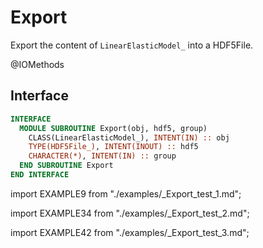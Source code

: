 # Export

Export the content of `LinearElasticModel_` into a HDF5File.

<span class="badge badge--secondary"> @IOMethods </span>

## Interface

<Tabs>
<TabItem value="interface" label="܀ Interface" default>

```fortran
INTERFACE
  MODULE SUBROUTINE Export(obj, hdf5, group)
    CLASS(LinearElasticModel_), INTENT(IN) :: obj
    TYPE(HDF5File_), INTENT(INOUT) :: hdf5
    CHARACTER(*), INTENT(IN) :: group
  END SUBROUTINE Export
END INTERFACE
```

</TabItem>

<TabItem value="example" label="example">

import EXAMPLE9 from "./examples/_Export_test_1.md";

<EXAMPLE9 />

</TabItem>

<TabItem value="ex2" label="example 2">

import EXAMPLE34 from "./examples/_Export_test_2.md";

<EXAMPLE34 />

</TabItem>

<TabItem value="ex3" label="example 3">

import EXAMPLE42 from "./examples/_Export_test_3.md";

<EXAMPLE42 />

</TabItem>

<TabItem value="close" label="↢ ">

</TabItem>
</Tabs>
